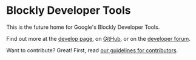 # Blockly Developer Tools

This is the future home for Google's Blockly Developer Tools.

Find out more at the
[develop page](https://developers.google.com/blockly/), on [GitHub](https://github.com/google/blockly), or on the [developer forum](https://groups.google.com/forum/#!forum/blockly).

Want to contribute? Great! First, read [our guidelines for contributors](https://developers.google.com/blockly/guides/modify/contributing).
